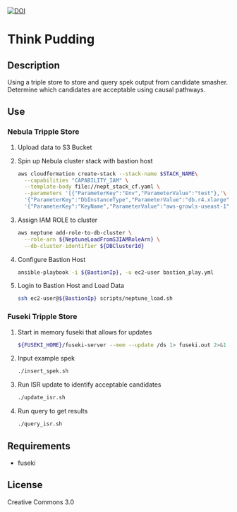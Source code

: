 [![DOI](https://zenodo.org/badge/100519665.svg)](https://zenodo.org/badge/latestdoi/100519665)

# Think Pudding

## Description
Using a triple store to store and query spek output from candidate smasher.
Determine which candidates are acceptable using causal pathways.

## Use

### Nebula Tripple Store

1. Upload data to S3 Bucket

2. Spin up Nebula cluster stack with bastion host
    ```sh
    aws cloudformation create-stack --stack-name $STACK_NAME\
      --capabilities "CAPABILITY_IAM" \
      --template-body file://nept_stack_cf.yaml \
      --parameters '[{"ParameterKey":"Env","ParameterValue":"test"},'\
      '{"ParameterKey":"DbInstanceType","ParameterValue":"db.r4.xlarge"},'\
      '{"ParameterKey":"KeyName","ParameterValue":"aws-growls-useast-1"}]'
    ```

3. Assign IAM ROLE to cluster
    ```sh
    aws neptune add-role-to-db-cluster \
      --role-arn ${NeptuneLoadFromS3IAMRoleArn} \
      --db-cluster-identifier ${DBClusterId}
    ```

4. Configure Bastion Host
    ```sh
    ansible-playbook -i ${BastionIp}, -u ec2-user bastion_play.yml
    ```

4. Login to Bastion Host and Load Data
    ```sh
    ssh ec2-user@${BastionIp} scripts/neptune_load.sh
    ```

### Fuseki Tripple Store

1. Start in memory fuseki that allows for updates
    ```sh
    ${FUSEKI_HOME}/fuseki-server --mem --update /ds 1> fuseki.out 2>&1 &
    ```

2. Input example spek
    ```sh
    ./insert_spek.sh
    ```

3. Run ISR update to identify acceptable candidates
    ```sh
    ./update_isr.sh
    ```

4. Run query to get results
    ```sh
    ./query_isr.sh
    ```

## Requirements
- fuseki

## License

Creative Commons 3.0
